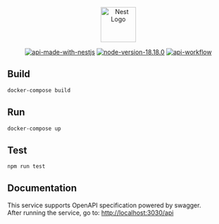 <p align="center">
  <a href="http://nestjs.com/" target="blank"><img src="https://nestjs.com/img/logo-small.svg" width="80" alt="Nest Logo" /></a>
</p>
<p align="center">
  <a href="https://docs.nestjs.com/" target="_blank"><img src="https://img.shields.io/badge/made%20with-nestjs-ff69b4" alt="api-made-with-nestjs" /></a>
  <a href="https://github.com/svenkang/hobbitlink/blob/main/api/.nvmrc" target="_blank"><img src="https://img.shields.io/badge/node-v18.18.0-green" alt="node-version-18.18.0" /></a>
  <a href="https://github.com/svenkang/hobbitlink/actions/workflows/api-workflow.yml" target="_blank"><img src="https://github.com/svenkang/hobbitlink/actions/workflows/api-workflow.yml/badge.svg" alt="api-workflow" /></a>
</p>

## Build
```bash
docker-compose build
```

## Run
```bash
docker-compose up
```

## Test
```bash
npm run test
```

## Documentation
This service supports OpenAPI specification powered by swagger.\
After running the service, go to: [http://localhost:3030/api](http://localhost:3030/api)

